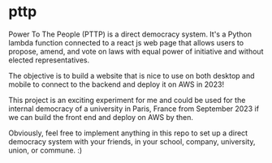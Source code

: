 # pttp
Power To The People (PTTP) is a direct democracy system. It's a Python lambda function connected to a react js web page that allows users to propose, amend, and vote on laws with equal power of initiative and without elected representatives.

The objective is to build a website that is nice to use on both desktop and mobile to connect to the backend and deploy it on AWS in 2023!

This project is an exciting experiment for me and could be used for the internal democracy of a university in Paris, France from September 2023 if we can build the front end and deploy on AWS by then.

Obviously, feel free to implement anything in this repo to set up a direct democracy system with your friends, in your school, company, university, union, or commune. :)
